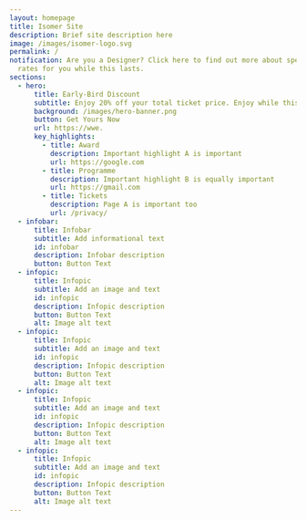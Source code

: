 ```yaml
---
layout: homepage
title: Isomer Site
description: Brief site description here
image: /images/isomer-logo.svg
permalink: /
notification: Are you a Designer? Click here to find out more about special
  rates for you while this lasts.
sections:
  - hero:
      title: Early-Bird Discount
      subtitle: Enjoy 20% off your total ticket price. Enjoy while this lasts!
      background: /images/hero-banner.png
      button: Get Yours Now
      url: https://wwe.
      key_highlights:
        - title: Award
          description: Important highlight A is important
          url: https://google.com
        - title: Programme
          description: Important highlight B is equally important
          url: https://gmail.com
        - title: Tickets
          description: Page A is important too
          url: /privacy/
  - infobar:
      title: Infobar
      subtitle: Add informational text
      id: infobar
      description: Infobar description
      button: Button Text
  - infopic:
      title: Infopic
      subtitle: Add an image and text
      id: infopic
      description: Infopic description
      button: Button Text
      alt: Image alt text
  - infopic:
      title: Infopic
      subtitle: Add an image and text
      id: infopic
      description: Infopic description
      button: Button Text
      alt: Image alt text
  - infopic:
      title: Infopic
      subtitle: Add an image and text
      id: infopic
      description: Infopic description
      button: Button Text
      alt: Image alt text
  - infopic:
      title: Infopic
      subtitle: Add an image and text
      id: infopic
      description: Infopic description
      button: Button Text
      alt: Image alt text
---
```

